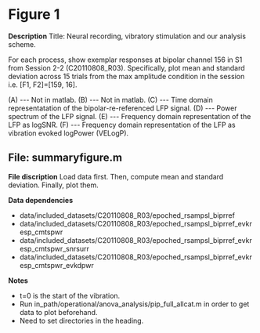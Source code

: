 # Figure 1 #

**Description** 
 Title: Neural recording, vibratory stimulation and our analysis scheme. 

 For each process, show exemplar responses at bipolar channel 156 in S1 from Session 2-2 (C20110808_R03). Specifically, plot mean and standard deviation across 15 trials from the max amplitude condition in the session i.e. [F1, F2]=[159, 16].

 (A) --- Not in matlab.
 (B) --- Not in matlab.
 (C) --- Time domain representatation of the bipolar-re-referenced LFP signal.
 (D) --- Power spectrum of the LFP signal.
 (E) --- Frequency domain representation of the LFP as logSNR. 
 (F) --- Frequency domain representation of the LFP as vibration evoked logPower (VELogP).

 
## File: summaryfigure.m ##

**File discription** 
 Load data first. Then, compute mean and standard deviation. Finally, plot them.
 
**Data dependencies**
+ data/included_datasets/C20110808_R03/epoched_rsampsl_biprref 
+ data/included_datasets/C20110808_R03/epoched_rsampsl_biprref_evkresp_cmtspwr
+ data/included_datasets/C20110808_R03/epoched_rsampsl_biprref_evkresp_cmtspwr_snrsurr
+ data/included_datasets/C20110808_R03/epoched_rsampsl_biprref_evkresp_cmtspwr_evkdpwr

**Notes** 
+ t=0 is the start of the vibration.
+ Run in_path/operational/anova_analysis/pip_full_allcat.m in order to get data to plot beforehand.
+ Need to set directories in the heading.
